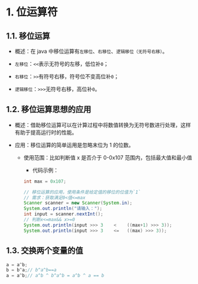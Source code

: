 # 1. 位运算符

## 1.1. 移位运算

- 概述：在 java 中移位运算有`左移位`、`右移位`、`逻辑移位（无符号右移）`。

- `左移位`：`<<`表示无符号的左移，低位补`0`；
- `右移位`：`>>`有符号右移，符号位不变高位补`0`；
- `逻辑移位`：`>>>`无符号右移，高位补`0`。

## 1.2. 移位运算思想的应用

- 概述：借助移位运算可以在计算过程中将数值转换为无符号数进行处理，这样有助于提高运行时的性能。

- 应用：移位运算的简单运用是忽略末位为 1 的位数。

  - 使用范围：比如判断值 x 是否介于 0-0x107 范围内，包括最大值和最小值

    - 代码示例：

    ```java
    int max = 0x107;

    // 移位运算的应用，使用条件是给定值的移位的位值为`1`
    // 需求：获取满足0<值<=max
    Scanner scanner = new Scanner(System.in);
    System.out.println("请输入：");
    int input = scanner.nextInt();
    // 判断x<=max&& x>=0
    System.out.println(input >>> 3    <    ((max+1) >>> 3));
    System.out.println(input >>> 3    <=   ((max) >>> 3));
    ```

## 1.3. 交换两个变量的值

```java
a = a^b;
b = b^a;// b^a^b==a
a = a^b;// a^b ^ b^a^b = a^b ^ a == b
```
